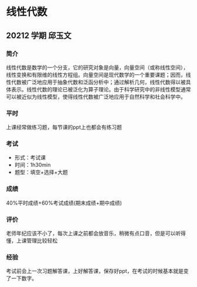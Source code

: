# 线性代数

## 20212 学期 邱玉文

### 简介

线性代数是数学的一个分支，它的研究对象是向量，向量空间（或称线性空间），线性变换和有限维的线性方程组。向量空间是现代数学的一个重要课题；因而，线性代数被广泛地应用于抽象代数和泛函分析中；通过解析几何，线性代数得以被具体表示。线性代数的理论已被泛化为算子理论。由于科学研究中的非线性模型通常可以被近似为线性模型，使得线性代数被广泛地应用于自然科学和社会科学中。

### 平时

上课经常做练习题，每节课的ppt上也都会有练习题

### 考试

- 形式：考试课
- 时间：1h30min
- 题型：填空+选择+大题

### 成绩

40%平时成绩+60%考试成绩(期末成绩+期中成绩)

### 评价

老师年纪应该不小了，每次上课之前都会放音乐，稍微有点口音，但是可以听得懂，上课管理比较轻松

### 经验

考试前会上一次习题解答课，上好解答课，保存好ppt，在考试的时候基本就是变了一下数字。


